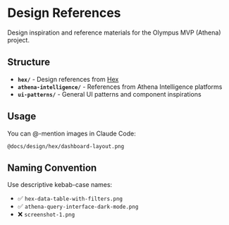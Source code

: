 # Design References

Design inspiration and reference materials for the Olympus MVP (Athena) project.

## Structure

- **`hex/`** - Design references from [Hex](https://hex.tech)
- **`athena-intelligence/`** - References from Athena Intelligence platforms
- **`ui-patterns/`** - General UI patterns and component inspirations

## Usage

You can @-mention images in Claude Code:

```
@docs/design/hex/dashboard-layout.png
```

## Naming Convention

Use descriptive kebab-case names:

- ✅ `hex-data-table-with-filters.png`
- ✅ `athena-query-interface-dark-mode.png`
- ❌ `screenshot-1.png`
